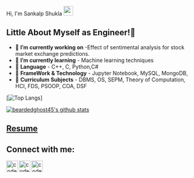 
Hi, I'm Sankalp Shukla <img src="https://media.giphy.com/media/hvRJCLFzcasrR4ia7z/giphy.gif" width="25px">

## Little About Myself as Engineer!👷 

- 🔭 **I’m currently working on**  -Effect of sentimental analysis for stock market exchange predictions.
- 🌱 **I’m currently learning** - Machine learning techniques
- 💬 **Language** - C++, C, Python,C#
- 🥅 **FrameWork & Technology** - Jupyter Notebook, MySQL, MongoDB,
- 📕 **Curriculum Subjects** - DBMS, OS, SEPM, Theory of Computation, HCI, FDS, PSOOP, COA, DSF

[![Top Langs](https://github-readme-stats.vercel.app/api/top-langs/?username=beardedghost45)]

[![beardedghost45's github stats](https://github-readme-stats.vercel.app/api?username=beardedghost45&count_private=true&include_all_commits=true&theme=radical)](https://google.com)

## [**Resume**]()
## Connect with me:
[<img align="left" alt="codeSTACKr.com" width="30px" src="https://cdn.jsdelivr.net/npm/simple-icons@v3/icons/facebook.svg" />][Facebook]
[<img align="left" alt="codeSTACKr | Twitter" width="30px" src="https://cdn.jsdelivr.net/npm/simple-icons@v3/icons/instagram.svg" />][Instagram]
[<img align="left" alt="codeSTACKr | LinkedIn" width="30px" src="https://cdn.jsdelivr.net/npm/simple-icons@v3/icons/linkedin.svg" />][linkedin]
<br />
<!-- This section you create this variables that are used above -->
[Facebook]: https://www.facebook.com/deadhead45
[Instagram]:https://www.instagram.com/shukla45/
[linkedin]: https://www.linkedin.com/in/sankalp-shukla-b4a158173/
